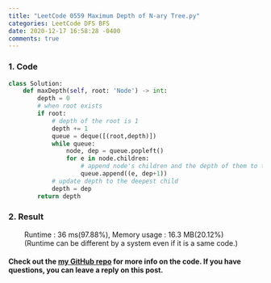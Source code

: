 ```yaml
---
title: "LeetCode 0559 Maximum Depth of N-ary Tree.py"
categories: LeetCode DFS BFS
date: 2020-12-17 16:58:28 -0400
comments: true
---
```


### 1. Code
```python
class Solution:
    def maxDepth(self, root: 'Node') -> int:
        depth = 0
        # when root exists
        if root:
            # depth of the root is 1
            depth += 1
            queue = deque([(root,depth)])
            while queue:
                node, dep = queue.popleft()
                for e in node.children:
                    # append node's children and the depth of them to the queue
                    queue.append((e, dep+1))
            # update depth to the deepest child
            depth = dep    
        return depth
```

### 2. Result
&nbsp;&nbsp;&nbsp;&nbsp;&nbsp;&nbsp;&nbsp;&nbsp;Runtime : 36 ms(97.88%), Memory usage : 16.3 MB(20.12%)  
&nbsp;&nbsp;&nbsp;&nbsp;&nbsp;&nbsp;&nbsp;&nbsp;(Runtime can be different by a system even if it is a same code.)

#### Check out the [my GitHub repo][hyuk-gh] for more info on the code. If you have questions, you can leave a reply on this post.
[hyuk-gh]: https://github.com/dlgur1994/StudyAlgorithms
